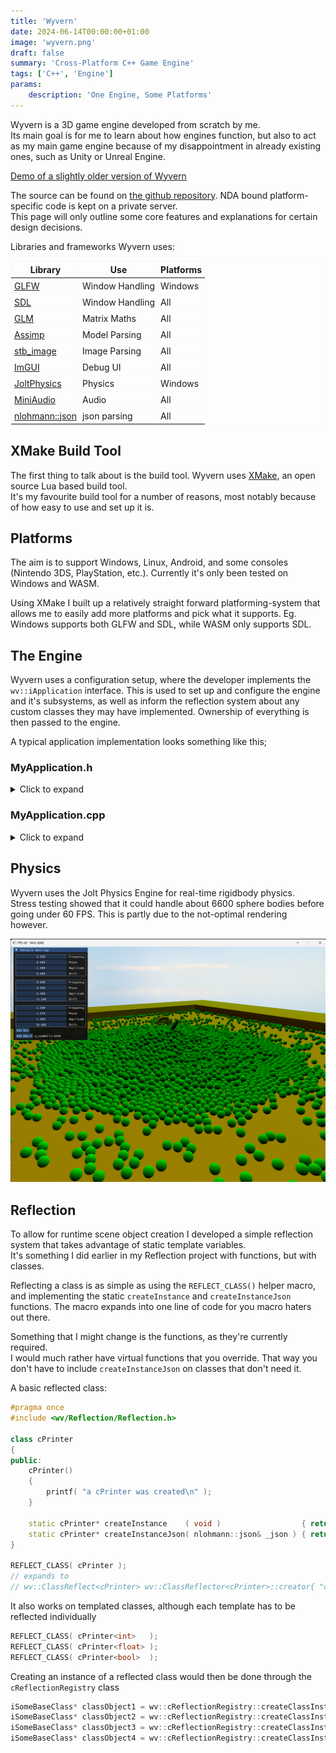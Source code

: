 ```yaml
---
title: 'Wyvern'
date: 2024-06-14T00:00:00+01:00
image: 'wyvern.png'
draft: false
summary: 'Cross-Platform C++ Game Engine'
tags: ['C++', 'Engine']
params:
    description: 'One Engine, Some Platforms'
---
```


<style>
table, th, td {
  border:1px dotted #F3F5F6;
  border-collapse: collapse;
}
th, td {
  padding: 4px;
}
</style>

Wyvern is a 3D game engine developed from scratch by me.  
Its main goal is for me to learn about how engines function, but also to act as my main game engine because of my disappointment in already existing ones, such as Unity or Unreal Engine.

[Demo of a slightly older version of Wyvern](https://argore.itch.io/wyvern-demo?password=psq)

The source can be found on [the github repository](https://github.com/argoreofficial/wyvern). NDA bound platform-specific code is kept on a private server.  
This page will only outline some core features and explanations for certain design decisions.

Libraries and frameworks Wyvern uses:

| Library                                               | Use             | Platforms | 
|-------------------------------------------------------|-----------------|-----------|
| [GLFW](https://www.glfw.org)                          | Window Handling | Windows   |
| [SDL](https://www.libsdl.org)                         | Window Handling | All       |
| [GLM](https://github.com/g-truc/glm)                  | Matrix Maths    | All       |
| [Assimp](https://github.com/assimp/assimp)            | Model Parsing   | All       |
| [stb_image](https://github.com/nothings/stb)          | Image Parsing   | All       |
| [ImGUI](https://github.com/ocornut/imgui)             | Debug UI        | All       |
| [JoltPhysics](https://github.com/jrouwe/JoltPhysics/) | Physics         | Windows   |
| [MiniAudio](https://miniaud.io)                       | Audio           | All       |
| [nlohmann::json](https://github.com/nlohmann/json)    | json parsing    | All       | 

## XMake Build Tool
The first thing to talk about is the build tool. Wyvern uses [XMake](https://xmake.io/), an open source Lua based build tool.  
It's my favourite build tool for a number of reasons, most notably because of how easy to use and set up it is.

## Platforms
The aim is to support Windows, Linux, Android, and some consoles (Nintendo 3DS, PlayStation, etc.). Currently it's only been tested on Windows and WASM.

Using XMake I built up a relatively straight forward platforming-system that allows me to easily add more platforms and pick what it supports.
Eg. Windows supports both GLFW and SDL, while WASM only supports SDL.

## The Engine
Wyvern uses a configuration setup, where the developer implements the `wv::iApplication` interface. This is used to set up and configure the engine and it's subsystems, as well as inform the reflection system about any custom classes they may have implemented. Ownership of everything is then passed to the engine.

A typical application implementation looks something like this;

### MyApplication.h
<details>
<summary>Click to expand</summary>

```cpp
#pragma once

#include <wv/Engine/Application.h>

class cMyApplication : public wv::iApplication
{
public:
	cMyApplication() { }

	// Inherited via iApplication
	bool create ( void ) override;
	void run    ( void ) override;
	void destroy( void ) override;
};

```
</details>

### MyApplication.cpp
<details>
<summary>Click to expand</summary>

```cpp
bool cMyApplication::create( void )
{
	wv::EngineDesc engineDesc;
	engineDesc.windowWidth  = 1280;
	engineDesc.windowHeight = 960;
	engineDesc.showDebugConsole = true;

	// create device context
	wv::ContextDesc ctxDesc;
	ctxDesc.deviceApi   = wv::WV_DEVICE_CONTEXT_API_GLFW;
	ctxDesc.graphicsApi = wv::WV_GRAPHICS_API_OPENGL;
	ctxDesc.graphicsApiVersion.major = 3;
	ctxDesc.graphicsApiVersion.minor = 1;
	
    ctxDesc.name   = "Wyvern Sandbox";
	ctxDesc.width  = engineDesc.windowWidth;
	ctxDesc.height = engineDesc.windowHeight;

	ctxDesc.allowResize = false;

	wv::iDeviceContext* deviceContext = wv::iDeviceContext::getDeviceContext( &ctxDesc );
	deviceContext->setSwapInterval( 0 ); // disable vsync
	
	// create graphics device
	wv::GraphicsDeviceDesc deviceDesc;
	deviceDesc.loadProc = deviceContext->getLoadProc();
	deviceDesc.pContext = deviceContext;
	
	wv::iGraphicsDevice* graphicsDevice = wv::iGraphicsDevice::createGraphicsDevice( &deviceDesc );

	engineDesc.device.pContext  = deviceContext;
	engineDesc.device.pGraphics = graphicsDevice;
	engineDesc.device.pAudio    = new wv::AudioDevice( nullptr );
	
	// set up modules
    wv::cFileSystem* fileSystem = new wv::cFileSystem();
	fileSystem->addDirectory( L"res/" );
	fileSystem->addDirectory( L"res/materials/" );
	fileSystem->addDirectory( L"res/meshes/" );
	fileSystem->addDirectory( L"res/shaders/" );
	fileSystem->addDirectory( L"res/textures/" );

	engineDesc.systems.pFileSystem = fileSystem;
	engineDesc.systems.pShaderRegistry = new wv::cShaderRegistry( engineDesc.systems.pFileSystem, graphicsDevice );
	
	// setup application state and scenes
	wv::cApplicationState* appState = new wv::cApplicationState();
	engineDesc.pApplicationState = appState;

	wv::cSceneRoot* scene = appState->loadScene( fileSystem, "res/scenes/defaultScene.json" );
	appState->addScene( scene );

	// create engine
	m_pEngine = new wv::cEngine( &engineDesc );

    return true;
}
```
</details>

## Physics

Wyvern uses the Jolt Physics Engine for real-time rigidbody physics.  
Stress testing showed that it could handle about 6600 sphere bodies before going under 60 FPS. This is partly due to the not-optimal rendering however.

![](/images/wyvern/physicsballs.png)

## Reflection

To allow for runtime scene object creation I developed a simple reflection system that takes advantage of static template variables.  
It's something I did earlier in my Reflection project with functions, but with classes.

Reflecting a class is as simple as using the `REFLECT_CLASS()` helper macro, and implementing the static `createInstance` and `createInstanceJson` functions.
The macro expands into one line of code for you macro haters out there.

Something that I might change is the functions, as they're currently required.  
I would much rather have virtual functions that you override. That way you don't have to include `createInstanceJson` on classes that don't need it.

A basic reflected class:
```cpp
#pragma once
#include <wv/Reflection/Reflection.h>

class cPrinter
{
public:
    cPrinter()
    {
        printf( "a cPrinter was created\n" );
    }

    static cPrinter* createInstance    ( void )                  { return new cPrinter(); }
    static cPrinter* createInstanceJson( nlohmann::json& _json ) { return new cPrinter(); }
}

REFLECT_CLASS( cPrinter );
// expands to 
// wv::ClassReflect<cPrinter> wv::ClassReflector<cPrinter>::creator{ "cPrinter" };
```
It also works on templated classes, although each template has to be reflected individually
```cpp
REFLECT_CLASS( cPrinter<int>   );
REFLECT_CLASS( cPrinter<float> );
REFLECT_CLASS( cPrinter<bool>  );
```
Creating an instance of a reflected class would then be done through the `cReflectionRegistry` class
```cpp
iSomeBaseClass* classObject1 = wv::cReflectionRegistry::createClassInstance( "cDerivedClass1" );
iSomeBaseClass* classObject2 = wv::cReflectionRegistry::createClassInstance( "cDerivedClass2" );
iSomeBaseClass* classObject3 = wv::cReflectionRegistry::createClassInstance( "cDerivedTemplate<bool>" );
iSomeBaseClass* classObject4 = wv::cReflectionRegistry::createClassInstance( "cDerivedTemplate<char>" );
```
